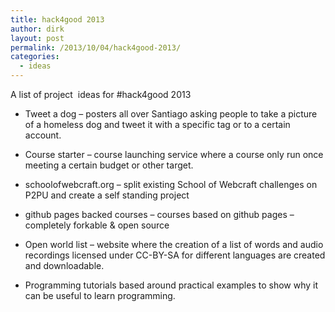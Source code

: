 ```yaml
---
title: hack4good 2013
author: dirk
layout: post
permalink: /2013/10/04/hack4good-2013/
categories:
  - ideas
---
```

A list of project  ideas for #hack4good 2013

*   Tweet a dog – posters all over Santiago asking people to take a picture of a homeless dog and tweet it with a specific tag or to a certain account.

*   Course starter – course launching service where a course only run once meeting a certain budget or other target.

*   schoolofwebcraft.org – split existing School of Webcraft challenges on P2PU and create a self standing project

*   github pages backed courses – courses based on github pages – completely forkable & open source

*   Open world list – website where the creation of a list of words and audio recordings licensed under CC-BY-SA for different languages are created and downloadable.

*   Programming tutorials based around practical examples to show why it can be useful to learn programming.